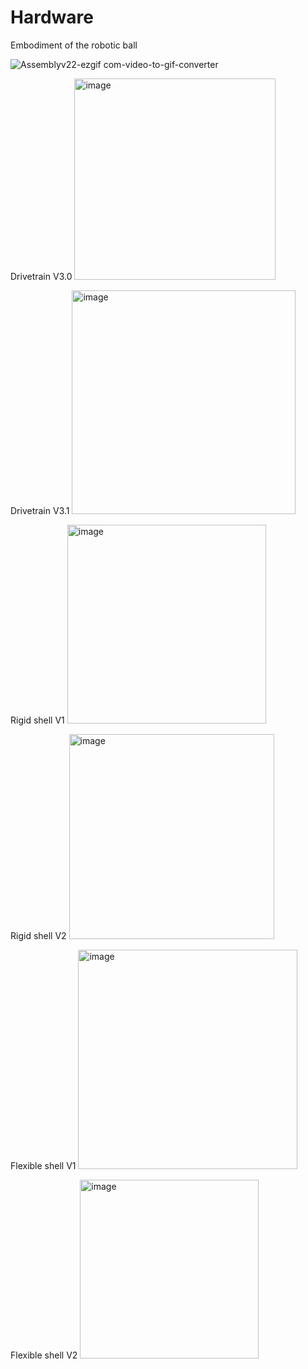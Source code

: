 # Hardware
Embodiment of the robotic ball

![Assemblyv22-ezgif com-video-to-gif-converter](https://github.com/user-attachments/assets/2a08db5d-b2ea-4182-a43b-69adc688fe68)



Drivetrain V3.0
<img width="322" alt="image" src="https://github.com/user-attachments/assets/c248bb49-0abe-4251-92b6-90f5725a54f3" />

Drivetrain V3.1
<img width="358" alt="image" src="https://github.com/user-attachments/assets/a88fddd2-520d-409f-bc77-3db1bb08cd59" />

Rigid shell V1
<img width="318" alt="image" src="https://github.com/user-attachments/assets/bd44817a-3d80-4dd3-9575-902d9fa73628" />

Rigid shell V2
<img width="328" alt="image" src="https://github.com/user-attachments/assets/ea329aef-e61b-40a7-9224-b680482199cf" />

Flexible shell V1
<img width="351" alt="image" src="https://github.com/user-attachments/assets/d1c45a48-ebbb-4e1f-bc71-c3596fb3b820" />

Flexible shell V2
<img width="286" alt="image" src="https://github.com/user-attachments/assets/af3fa73f-5874-4714-b7da-b9b156e4ae3e" />

